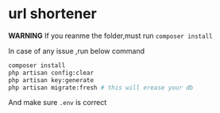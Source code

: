 # url shortener
**WARNING**
If you reanme the folder,must run `composer install `

In case of any issue ,run below command

```sh
composer install
php artisan config:clear
php artisan key:generate
php artisan migrate:fresh # this will erease your db
```

And make sure `.env` is correct 